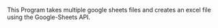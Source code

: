 This Program takes multiple google sheets files and creates an excel file using the Google-Sheets API.

